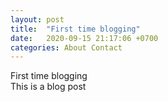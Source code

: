 ```yaml
---
layout: post
title:  "First time blogging"
date:   2020-09-15 21:17:06 +0700
categories: About Contact
---
```

First time blogging  
This is a blog post